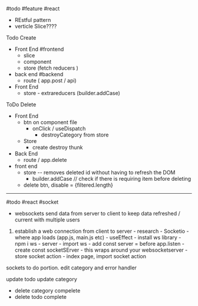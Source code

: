 
#todo #feature #react


- REstful pattern
- verticle Slice????

Todo Create
- Front End #frontend
	- slice
	- component
	- store (fetch reducers )
- back end #backend
	- route ( app.post / api)
- Front End
	- store - extrareducers (builder.addCase)


ToDo Delete
- Front End
	- btn on component file
		- onClick / useDispatch
			- destroyCategory from store
	- Store
		- create destroy thunk
- Back End
	- route / app.delete
- front end
	- store -- removes deleted id without having to refresh the DOM
		- builder.addCase
// check if there is requiring item before deleting
	- delete btn, disable = {filtered.length}


----



#todo #react #socket


- websockets send data from server to client to keep data refreshed / current with multiple users

1) establish a web connection from client to server
	   - research - Socketio
	   -  where app loads (app.js, main.js etc)
		   - useEffect
	   - install ws library - npm i ws
	   - server 
		   - import ws
		   - add const server = before app.listen
		   - create const socketSErver - this wraps around your websocketserver
		-store socket action
		- index page, import socket action



sockets to do portion. edit category and error handler

update todo
update category

- delete category compelete
- delete todo complete
